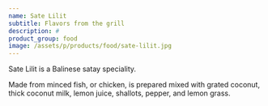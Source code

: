 ```yaml
---
name: Sate Lilit
subtitle: Flavors from the grill
description: #
product_group: food
image: /assets/p/products/food/sate-lilit.jpg
---
```

Sate Lilit is a Balinese satay speciality.

Made from minced fish, or chicken, is prepared mixed with grated coconut, thick coconut milk, lemon juice, shallots, pepper, and lemon grass.
